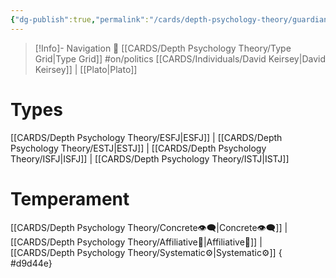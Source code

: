 ```yaml
---
{"dg-publish":true,"permalink":"/cards/depth-psychology-theory/guardian/","created":"2023-01-12T12:07:29.951+01:00","updated":"2023-04-21T19:41:40.438+02:00"}
---
```


> [!Info]- Navigation 💠
> [[CARDS/Depth Psychology Theory/Type Grid\|Type Grid]]  #on/politics 
> [[CARDS/Individuals/David Keirsey\|David Keirsey]] | [[Plato\|Plato]]

# Types 
[[CARDS/Depth Psychology Theory/ESFJ\|ESFJ]] | [[CARDS/Depth Psychology Theory/ESTJ\|ESTJ]] | [[CARDS/Depth Psychology Theory/ISFJ\|ISFJ]] | [[CARDS/Depth Psychology Theory/ISTJ\|ISTJ]]

# Temperament 
[[CARDS/Depth Psychology Theory/Concrete👁️‍🗨️\|Concrete👁️‍🗨️]] | [[CARDS/Depth Psychology Theory/Affiliative🐜\|Affiliative🐜]] | [[CARDS/Depth Psychology Theory/Systematic⚙️\|Systematic⚙️]] 
{ #d9d44e}
